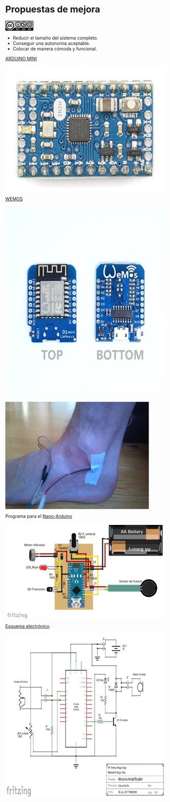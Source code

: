 # Propuestas de mejora
<a href="" target="_blank"><img width="88" height="31" border="0" align="center" src="img/88x31.png "/></a>

- Reducir el tamaño  del sistema completo.
- Conseguir una autonomia aceptable.
- Colocar de manera cómoda y funcional.

[ARDUINO MINI](https://store.arduino.cc/arduino-mini-05)

<a href="" target="_blank"><img width="600" height="395" border="0" align="center" src="img/miniArduino.jpg "/></a>

[WEMOS](http://robotpersonal.es/product.php?id_product=223)

<a href="" target="_blank"><img width="600" height="600" border="0" align="center" src="img/wemos.jpg "/></a>

<a href="" target="_blank"><img width="451" height="336" border="0" align="center" src="img/pie.jpg "/></a>

Programa para el [Nano-Arduino](https://github.com/leobotmanuel/MecanoAmplificador/blob/master/software/mecanoAmplificador.ino)

<a href="" target="_blank"><img width="500" height="300" border="0" align="center" src="img/Esquema01.png  "/></a>

[Esquema electrónico](https://github.com/leobotmanuel/MecanoAmplificador/blob/master/doc/Esquema02.fzz)

<a href="" target="_blank"><img width="811" height="514" border="0" align="center" src="img/Esquema02.png  "/></a>

